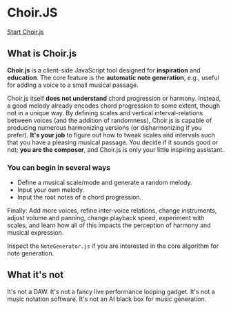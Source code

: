 # Choir.JS

[Start Choir.js](https://smilster.github.io/Choir.js)

## What is Choir.js
**Choir.js** is a client-side JavaScript tool designed for **inspiration** and **education**. The core feature is the **automatic note generation**, e.g., useful for adding a voice to a small musical passage.

Choir.js itself **does not understand** chord progression or harmony. Instead, a good melody already encodes chord progression to some extent, though not in a unique way. By defining scales and vertical interval-relations between voices (and the addition of randomness), Choir.js is capable of producing numerous harmonizing versions (or disharmonizing if you prefer). **It's your job** to figure out how to tweak scales and intervals such that you have a pleasing musical passage. You decide if it sounds good or not; **you are the composer**, and Choir.js is only your little inspiring assistant.

### You can begin in several ways
- Define a musical scale/mode and generate a random melody.
- Input your own melody.
- Input the root notes of a chord progression.

Finally: Add more voices, refine inter-voice relations, change instruments, adjust volume and panning, change playback speed, experiment with scales, and learn how all of this impacts the perception of harmony and musical expression. 

Inspect the `NoteGenerator.js` if you are interested in the core algorithm for note generation.

## What it's not
It's not a DAW. It's not a fancy live performance looping gadget. It's not a music notation software. It's not an AI black box for music generation. 

